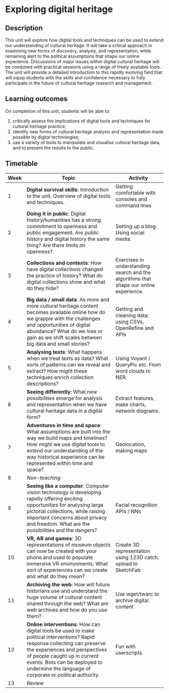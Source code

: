 # Exploring digital heritage

## Description
This unit will explore how digital tools and techniques can be used to extend our understanding of cultural heritage. It will take a critical approach in examining new forms of discovery, analysis, and representation, while remaining alert to the political assumptions that shape our online experience. Discussions of major issues within digital cultural heritage will be combined with practical sessions using a range of freely available tools. The unit will provide a detailed introduction to this rapidly evolving field that will equip students with the skills and confidence necessary to fully participate in the future of cultural heritage research and management. 

## Learning outcomes

On completion of this unit, students will be able to:

1. critically assess the implications of digital tools and techniques for cultural heritage practice;
2. identify new forms of cultural heritage analysis and representation made possible by digital technologies;
3. use a variety of tools to manipulate and visualise cultural heritage data, and to present the results to the public.

## Timetable

| Week  | Topic | Activity |
| ----- | ----- | ----- |
| 1  | **Digital survival skills**: Introduction to the unit. Overview of digital tools and techniques. | Getting comfortable with consoles and command lines |
| 2 | **Doing it in public**: Digital history/humanities has a strong commitment to openness and public engagement. Are public history and digital history the same thing? Are there limits on openness?  | Setting up a blog. Using social media. |
| 3 | **Collections and contexts**: How have digital collections changed the practice of history? What do digital collections show and what do they hide? | Exercises in understanding search and the algorithms that shape our online experience. |
| 4  | **Big data / small data**: As more and more cultural heritage content becomes available online how do we grapple with the challenges and opportunities of digital abundance? What do we lose or gain as we shift scales between big data and small stories? | Getting and cleaning data: using CSVs, OpenRefine and APIs |
| 5  | **Analysing texts**: What happens when we treat texts as data? What sorts of patterns can we reveal and extract? How might these techniques enrich collection descriptions? | Using Voyant / QueryPic etc. From word clouds to NER. |
| 6  | **Seeing differently**: What new possibilities emerge for analysis and representation when we have cultural heritage data in a digital form?  | Extract features, make charts, network diagrams. |
| 7  | **Adventures in time and space**: What assumptions are built into the way we build maps and timelines? How might we use digital tools to extend our understanding of the way historical experience can be represented within time and space? | Geolocation, making maps |
| 8  | *Non-teaching*  |  |
| 9  | **Seeing like a computer**: Computer vision technology is developing rapidly offering exciting opportunities for analysing large pictorial collections, while raising important concerns about privacy and freedom. What are the possibilities and the dangers? | Facial recognition APIs / NNs |
| 10  | **VR, AR and games**: 3D representations of museum objects can now be created with your phone and used to populate immersive VR environments. What sort of experiences can we create and what do they mean? | Create 3D representation using 123D catch, upload to SketchFab |
| 11  | **Archiving the web**: How will future historians use and understand the huge volume of cultural content shared through the web? What are web archives and how do you use them?  | Use wget/twarc to archive digital content |
| 12  | **Online interventions**: How can digital tools be used to make political interventions? Rapid response collecting can preserve the experiences and perspectives of people caught up in current events. Bots can be deployed to undermine the language of corporate or political authority. | Fun with userscripts |
| 13  | Review |  |